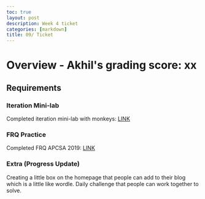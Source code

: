 ```yaml
---
toc: true
layout: post
description: Week 4 ticket
categories: [markdown]
title: 09/ Ticket
---
```


# Overview - Akhil's grading score: xx

## Requirements

### Iteration Mini-lab
Completed iteration mini-lab with monkeys: [LINK](https://tristancopley.github.io/dnhs-blog/jupyter/2022/09/16/monkey.html)

### FRQ Practice
Completed FRQ APCSA 2019: [LINK](https://tristancopley.github.io/dnhs-blog/jupyter/2022/09/17/csafrq1.html)

### Extra (Progress Update)
Creating a little box on the homepage that people can add to their blog which is a little like wordle. Daily challenge that people can work together to solve.